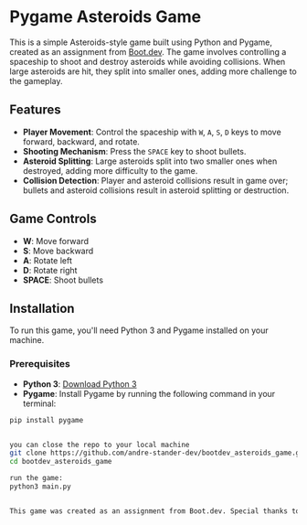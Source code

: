 # Pygame Asteroids Game

This is a simple Asteroids-style game built using Python and Pygame, created as an assignment from [Boot.dev](https://boot.dev). The game involves controlling a spaceship to shoot and destroy asteroids while avoiding collisions. When large asteroids are hit, they split into smaller ones, adding more challenge to the gameplay.

## Features

- **Player Movement**: Control the spaceship with `W`, `A`, `S`, `D` keys to move forward, backward, and rotate.
- **Shooting Mechanism**: Press the `SPACE` key to shoot bullets.
- **Asteroid Splitting**: Large asteroids split into two smaller ones when destroyed, adding more difficulty to the game.
- **Collision Detection**: Player and asteroid collisions result in game over; bullets and asteroid collisions result in asteroid splitting or destruction.

## Game Controls

- **W**: Move forward
- **S**: Move backward
- **A**: Rotate left
- **D**: Rotate right
- **SPACE**: Shoot bullets

## Installation

To run this game, you'll need Python 3 and Pygame installed on your machine.

### Prerequisites

- **Python 3**: [Download Python 3](https://www.python.org/downloads/)
- **Pygame**: Install Pygame by running the following command in your terminal:

```bash
pip install pygame


you can close the repo to your local machine 
git clone https://github.com/andre-stander-dev/bootdev_asteroids_game.git
cd bootdev_asteroids_game

run the game:
python3 main.py


This game was created as an assignment from Boot.dev. Special thanks to the Boot.dev team for their excellent curriculum on Python.

